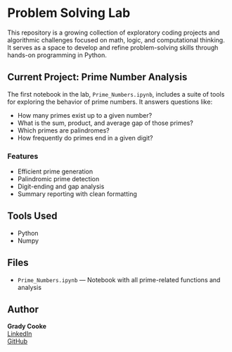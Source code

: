 # Problem Solving Lab

This repository is a growing collection of exploratory coding projects and algorithmic challenges focused on math, logic, and computational thinking. It serves as a space to develop and refine problem-solving skills through hands-on programming in Python.

## Current Project: Prime Number Analysis

The first notebook in the lab, `Prime_Numbers.ipynb`, includes a suite of tools for exploring the behavior of prime numbers. It answers questions like:

- How many primes exist up to a given number?
- What is the sum, product, and average gap of those primes?
- Which primes are palindromes?
- How frequently do primes end in a given digit?

### Features
- Efficient prime generation
- Palindromic prime detection
- Digit-ending and gap analysis
- Summary reporting with clean formatting

## Tools Used

- Python
- Numpy

## Files

- `Prime_Numbers.ipynb` — Notebook with all prime-related functions and analysis

## Author

**Grady Cooke**  
[LinkedIn](https://www.linkedin.com/in/grady-cooke)  
[GitHub](https://github.com/gradycooke)
